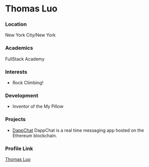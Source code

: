 # Thomas Luo

### Location

New York City/New York

### Academics

FullStack Academy

### Interests

- Rock Climbing!

### Development

- Inventor of the My Pillow

### Projects

- [DappChat](https://github.com/foxtroy-jay/DappChat) DappChat is a real time messaging app hosted on the Ethereum blockchain.

### Profile Link

[Thomas Luo](https://github.com/tluo9713)

